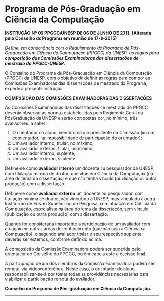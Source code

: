 # Programa de Pós-Graduação em Ciência da Computação

**INSTRUÇÃO Nº 06 PPGCC/UNESP DE 06 DE JUNHO DE 2011.**
**(Alterada pelo Conselho do Programa em reunião de 17-8-2015)**

_Define, em consonância com o Regulamento do Programa de Pós-_
_Graduação em Ciência da Computação (PPGCC) da UNESP, as regras_
_para_ **_composição das Comissões Examinadoras das dissertações_**
**_de mestrado do PPGCC-UNESP._**

O Conselho do Programa de Pós-Graduação em Ciência da
Computação (PPGCC) da UNESP, com o objetivo de definir as regras para compor as
Comissões Examinadoras das dissertações de mestrado do Programa, expede a
presente instrução.

**COMPOSIÇÃO DAS COMISSÕES EXAMINADORAS DAS DISSERTAÇÕES**

As Comissões Examinadoras das dissertações de mestrado do
PPGCC deverão observar as normas estabelecidas pelo Regimento Geral da PósGraduação da UNESP e serão compostas por, no mínimo, três avaliadores, a saber:
1. O orientador do aluno, membro nato e presidente da Comissão
(ou um coorientador, na impossibilidade de participação do
orientador);
2. Um avaliador interno, titular, no máximo;
3. Um avaliador externo, titular, no mínimo;
4. Um avaliador interno, suplente;
5. Um avaliador externo, suplente.

Define-se como **avaliador interno** um docente ou pesquisador da
UNESP, com titulação mínima de doutor, que atue em Ciência da Computação (na
área do tema da dissertação) e que não tenha vínculo (publicação ou outra produção)
com a dissertação.

Define-se como **avaliador externo** um docente ou pesquisador,
com titulação mínima de doutor, não vinculado à UNESP, mas vinculado à outra
Instituição de Ensino Superior ou de Pesquisa, com atuação em Ciência da
Computação, especialista na área do tema da dissertação, sem vínculo (publicação
ou outra produção) com a dissertação.

Quando for considerada importante a participação de um avaliador
com atuação em outras áreas do conhecimento (que não seja a Ciência da
Computação), o segundo avaliador titular e seu respectivo suplente deverão ser
externos, conforme definido acima.

A composição da Comissão Examinadora poderá ser sugerida pelo
orientador ao Conselho do PPGCC, porém cabe a este a decisão final.

A participação de um dos membros da Comissão Examinadora
poderá ser remota, via videoconferência. Neste caso, o orientador do aluno
responsabilizar-se-á por tomar todas as providências necessárias para viabilizar a
participação remota do avaliador.

**Conselho do Programa de Pós-graduação em Ciência da Computação.**


-----

